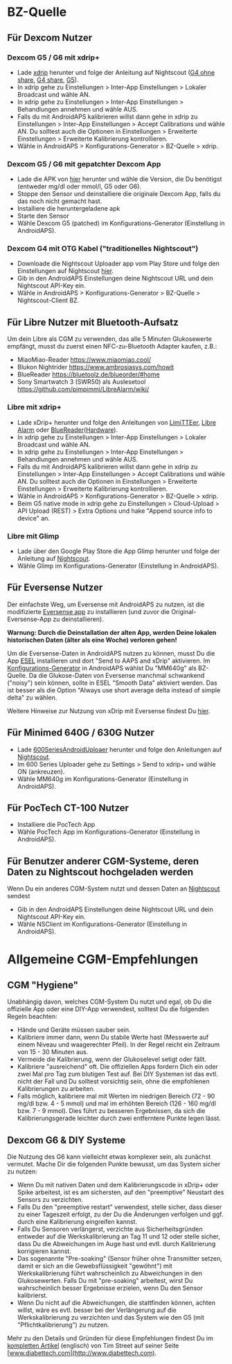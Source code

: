 # BZ-Quelle

## Für Dexcom Nutzer  


### Dexcom G5 / G6 mit xdrip+  


* Lade [xdrip](https://github.com/NightscoutFoundation/xDrip) herunter und folge der Anleitung auf Nightscout ([G4 ohne share](http://www.nightscout.info/wiki/welcome/nightscout-with-xdrip-wireless-bridge), [G4 share](http://www.nightscout.info/wiki/welcome/nightscout-with-xdrip-and-dexcom-share-wireless), [G5](http://www.nightscout.info/wiki/welcome/nightscout-with-xdrip-and-dexcom-share-wireless/xdrip-with-g5-support)).
* In xdrip gehe zu Einstellungen > Inter-App Einstellungen > Lokaler Broadcast und wähle AN.
* In xdrip gehe zu Einstellungen > Inter-App Einstellungen > Behandlungen annehmen und wähle AUS.
* Falls du mit AndroidAPS kalibrieren willst dann gehe in xdrip zu Einstellungen > Inter-App Einstellungen > Accept Calibrations und wähle AN. Du solltest auch die Optionen in Einstellungen > Erweiterte Einstellungen > Erweiterte Kalibrierung kontrollieren.
* Wähle in AndroidAPS > Konfigurations-Generator > BZ-Quelle > xdrip.

### Dexcom G5 / G6 mit gepatchter Dexcom App  


* Lade die APK von [hier](https://github.com/dexcomapp/dexcomapp) herunter und wähle die Version, die Du benötigst (entweder mg/dl oder mmol/l, G5 oder G6).
* Stoppe den Sensor und deinstalliere die originale Dexcom App, falls du das noch nicht gemacht hast.
* Installiere die heruntergeladene apk
* Starte den Sensor
* Wähle Dexcom G5 (patched) im Konfigurations-Generator (Einstellung in AndroidAPS).

### Dexcom G4 mit OTG Kabel ("traditionelles Nightscout")  


* Downloade die Nightscout Uploader app vom Play Store und folge den Einstellungen auf Nightscout [hier](http://www.nightscout.info/wiki/welcome/basic-requirements).
* Gib in den AndroidAPS Einstellungen deine Nightscout URL und dein Nightscout API-Key ein.
* Wähle in AndroidAPS > Konfigurations-Generator > BZ-Quelle > Nightscout-Client BZ.

## Für Libre Nutzer mit Bluetooth-Aufsatz  


Um dein Libre als CGM zu verwenden, das alle 5 Minuten Glukosewerte empfängt, musst du zuerst einen NFC-zu-Bluetooth Adapter kaufen, z.B.:

* MiaoMiao-Reader <https://www.miaomiao.cool/>
* Blukon Nightrider <https://www.ambrosiasys.com/howit>
* BlueReader <https://bluetoolz.de/blueorder/#home>
* Sony Smartwatch 3 (SWR50) als Auslesetool <https://github.com/pimpimmi/LibreAlarm/wiki/>

### Libre mit xdrip+  


* Lade xDrip+ herunter und folge den Anleitungen von [LimiTTEer](https://github.com/JoernL/LimiTTer), [Libre Alarm](https://github.com/pimpimmi/LibreAlarm/wiki) oder [BlueReader](https://unendlichkeit.net/wordpress/?p=680&lang=en)([Hardware](https://bluetoolz.de/wordpress/)).
* In xdrip gehe zu Einstellungen > Inter-App Einstellungen > Lokaler Broadcast und wähle AN.
* In xdrip gehe zu Einstellungen > Inter-App Einstellungen > Behandlungen annehmen und wähle AUS.
* Falls du mit AndroidAPS kalibrieren willst dann gehe in xdrip zu Einstellungen > Inter-App Einstellungen > Accept Calibrations und wähle AN. Du solltest auch die Optionen in Einstellungen > Erweiterte Einstellungen > Erweiterte Kalibrierung kontrollieren.
* Wähle in AndroidAPS > Konfigurations-Generator > BZ-Quelle > xdrip.
* Beim G5 native mode in xdrip gehe zu Einstellungen > Cloud-Upload > API Upload (REST) > Extra Options und hake "Append source info to device" an.

### Libre mit Glimp  


* Lade über den Google Play Store die App Glimp herunter und folge der Anleitung auf [Nightscout](http://www.nightscout.info/wiki/welcome/nightscout-for-libre).
* Wähle Glimp im Konfigurations-Generator (Einstellung in AndroidAPS).

## Für Eversense Nutzer  


Der einfachste Weg, um Eversense mit AndroidAPS zu nutzen, ist die modifizierte [Eversense app](https://github.com/BernhardRo/Esel/blob/master/apk/mod_com.senseonics.gen12androidapp-release.apk) zu installieren (und zuvor die Original-Eversense-App zu deinstallieren).

**Warnung: Durch die Deinstallation der alten App, werden Deine lokalen historischen Daten (älter als eine Woche) verloren gehen!**

Um die Eversense-Daten in AndroidAPS nutzen zu können, musst Du die App [ESEL](https://github.com/BernhardRo/Esel/blob/master/apk/esel.apk) installieren und dort "Send to AAPS and xDrip" aktivieren. Im [Konfigurations-Generator](../Configuration/Config-Builder.md) in AndroidAPS wählst Du "MM640g" als BZ-Quelle. Da die Glukose-Daten von Eversense manchmal schwankend ("noisy") sein können, sollte in ESEL "Smooth Data" aktiviert werden. Das ist besser als die Option "Always use short average delta instead of simple delta" zu wählen.

Weitere Hinweise zur Nutzung von xDrip mit Eversense findest Du [hier](https://github.com/BernhardRo/Esel/tree/master/apk).

## Für Minimed 640G / 630G Nutzer  


* Lade [600SeriesAndroidUploaer](http://pazaan.github.io/600SeriesAndroidUploader/) herunter und folge den Anleitungen auf [Nightscout](http://www.nightscout.info/wiki/welcome/nightscout-and-medtronic-640g).
* Im 600 Series Uploader gehe zu Settings > Send to xdrip+ und wähle ON (ankreuzen).
* Wähle MM640g im Konfigurations-Generator (Einstellung in AndroidAPS).

## Für PocTech CT-100 Nutzer  


* Installiere die PocTech App
* Wähle PocTech App im Konfigurations-Generator (Einstellung in AndroidAPS).

## Für Benutzer anderer CGM-Systeme, deren Daten zu Nightscout hochgeladen werden  


Wenn Du ein anderes CGM-System nutzt und dessen Daten an [Nightscout](http://www.nightscout.info) sendest  


* Gib in den AndroidAPS Einstellungen deine Nightscout URL und dein Nightscout API-Key ein.
* Wähle NSClient im Konfigurations-Generator (Einstellung in AndroidAPS).

# Allgemeine CGM-Empfehlungen

## CGM "Hygiene"

Unabhängig davon, welches CGM-System Du nutzt und egal, ob Du die offizielle App oder eine DIY-App verwendest, solltest Du die folgenden Regeln beachten:

* Hände und Geräte müssen sauber sein.
* Kalibriere immer dann, wenn Du stabile Werte hast (Messwerte auf einem Niveau und waagerechter Pfeil). In der Regel reicht ein Zeitraum von 15 - 30 Minuten aus.
* Vermeide die Kalibrierung, wenn der Glukoselevel setigt oder fällt. 
* Kalibriere "ausreichend" oft. Die offiziellen Apps fordern Dich ein oder zwei Mal pro Tag zum blutigen Test auf. Bei DIY Systemen ist das evtl. nicht der Fall und Du solltest vorsichtig sein, ohne die empfohlenen Kalibrierungen zu arbeiten.
* Falls möglich, kalibriere mal mit Werten im niedrigen Bereich (72 - 90 mg/dl bzw. 4 - 5 mmol) und mal im erhöhten Bereich (126 - 160 mg/dl bzw. 7 - 9 mmol). Dies führt zu besseren Ergebnissen, da sich die Kalibrierungsgerade leichter durch zwei entferntere Punkte legen lässt.

## Dexcom G6 & DIY Systeme

Die Nutzung des G6 kann vielleicht etwas komplexer sein, als zunächst vermutet. Mache Dir die folgenden Punkte bewusst, um das System sicher zu nutzen:

* Wenn Du mit nativen Daten und dem Kalibrierungscode in xDrip+ oder Spike arbeitest, ist es am sichersten, auf den "preemptive" Neustart des Sensors zu verzichten.
* Falls Du den "preemptive restart" verwendest, stelle sicher, dass dieser zu einer Tageszeit erfolgt, zu der Du die Änderungen verfolgen und ggf. durch eine Kalibrierung eingreifen kannst. 
* Falls Du Sensoren verlängerst, verzichte aus Sicherheitsgründen entweder auf die Werkskalibrierung an Tag 11 und 12 oder stelle sicher, dass Du die Abweichungen im Auge hast und evtl. durch Kalibrierung korrigieren kannst.
* Das sogenannte "Pre-soaking" (Sensor früher ohne Transmitter setzen, damit er sich an die Gewebsflüssigkeit "gewöhnt") mit Werkskalibrierung führt wahrscheinlich zu Abweichungen in den Glukosewerten. Falls Du mit "pre-soaking" arbeitest, wirst Du wahrscheinlich besser Ergebnisse erzielen, wenn Du den Sensor kalibrierst.
* Wenn Du nicht auf die Abweichungen, die stattfinden können, achten willst, wäre es evtl. besser bei der Verlängerung auf die Werkskalibrierung zu verzichten und das System wie den G5 (mit "Pflichtkalibrierung") zu nutzen.

Mehr zu den Details und Gründen für diese Empfehlungen findest Du im [kompletten Artikel](http://www.diabettech.com/artificial-pancreas/diy-looping-and-cgm/) (englisch) von Tim Street auf seiner Seite [www.diabettech.com](http://www.diabettech.com).